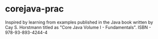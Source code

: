 # corejava-prac
Inspired by learning from examples published in the Java book written by Cay S. Horstmann titled as "Core Java Volume I - Fundamentals". ISBN - 978-93-893-4244-4
